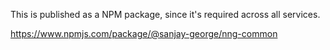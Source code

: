 This is published as a NPM package, since it's required across all services.

https://www.npmjs.com/package/@sanjay-george/nng-common 
